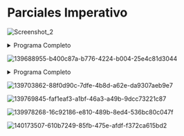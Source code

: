 <h1>Parciales Imperativo</h1>

![Screenshot_2](https://github.com/ImanolAzpiroz/Taller-De-Programacion/assets/122705871/b671c86f-976a-41c7-a577-566a79931b56)
<details><summary>Programa Completo</summary>

[Programa Completo](Modulo Imperativo/Parciales/p19.pas)

</details>

![139688955-b400c87a-b776-4224-b004-25e4c81d3044](https://github.com/ImanolAzpiroz/Taller-De-Programacion/assets/122705871/77e5b5a1-89db-4ff2-8473-c7d1489de853)
<details><summary>Programa Completo</summary>

```pascal
program parcial1;
const
    dimF = 500;
type
    afiliado = record
        nroAf: integer;
        nroDni: integer;
        plan: integer;
        anio: integer;
    end;

    arbol = ^nodo;
    nodo = record
        dato: afiliado;
        hi: arbol;
        hd: arbol;
    end;

    afiliado2 = record
        nroAf: integer;
        nroDni: intger;
    end;

    vector = array[1..dimF] of afiliado2;


procedure Seleccion(var v: vector; dimL: integer);
var
    i, j, p: integer;
    item: afiliado2;
begin
    for i:= 1 to diml - 1 do begin
        p:= i;
        for j:= i + 1 to dimL do
            if(v[j].nroDni < v[p].nroDni) then
                p:= jl
        item:= v[p];
        v[p]:= v[i];
        v[i]:= item;
    end;
end;



procedure CargarVector(a: arbol; var v: vector; var dimL: integer; num1, num2, plan: integer);
begin
    if(a <> nil) and (dimL < dimF) then begin
        CargarVector(a^.hi, v, dimL, num1, num2, plan);
        if(a^.dato.nroDni >= num1) and (a^.dato.nro <= num2) and (a^.dato.plan = plan) then begin
            dimL:= dimL + 1;
            v[dimL].nroAf:= a^.dato.nroAf;
            v[dimL].nroDni:= a^.dato.nroDni;
        end;
        CargarVector(a^.hd, v, dimL, num1, num2, plan);
    end
    else
        Seleccion(v, dimL);
end;


var
    a: arbol;
    num1, num2, plan: integer;
    v: vector;
    dimL: integer;
begin
    CargarArbol(a); // Se dispone
    CargarVector(a, v, dimL, num1, num2, plan);
end;

```

</details>



![139703862-88f0d90c-7dfe-4b8d-a62e-da9307aeb9e7](https://github.com/ImanolAzpiroz/Taller-De-Programacion/assets/122705871/8270e2f5-0b99-48f6-b54a-245d19b7cc01)


![139769845-faf1eaf3-a1bf-46a3-a49b-9dcc73221c87](https://github.com/ImanolAzpiroz/Taller-De-Programacion/assets/122705871/75944998-e433-4772-b405-15a2ea41942c)



![139978268-16c92186-e810-489b-8ed4-536bc80c047f](https://github.com/ImanolAzpiroz/Taller-De-Programacion/assets/122705871/a83e2961-44d1-4301-97bc-05379949b2c8)


![140173507-610b7249-85fb-475e-afdf-f372ca615bd2](https://github.com/ImanolAzpiroz/Taller-De-Programacion/assets/122705871/d4d569ce-64d8-46bd-9a88-e483dc9f3f3b)
